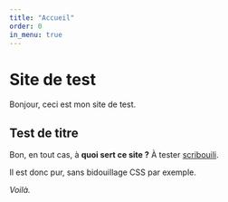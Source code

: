 ```yaml
---
title: "Accueil"
order: 0
in_menu: true
---
```

# Site de test

Bonjour, ceci est mon site de test.

## Test de titre

Bon, en tout cas, à **quoi sert ce site ?**
À tester [scribouili](https://scribouilli.org).

Il est donc pur, sans bidouillage CSS par exemple.

*Voilà.* 